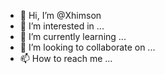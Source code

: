- 👋 Hi, I’m @Xhimson
- 👀 I’m interested in ...
- 🌱 I’m currently learning ...
- 💞️ I’m looking to collaborate on ...
- 📫 How to reach me ...

<!---
Xhimson/Xhimson is a ✨ special ✨ repository because its `README.md` (this file) appears on your GitHub profile.
You can click the Preview link to take a look at your changes.
--->
